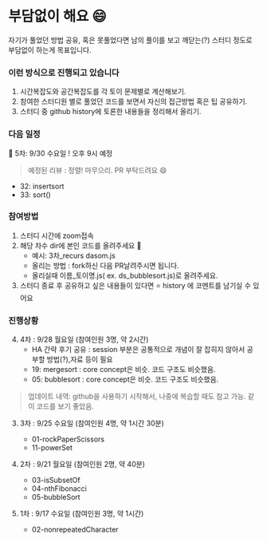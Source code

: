 # 부담없이 해요 :smile:  


자기가 풀었던 방법 공유, 혹은 못풀었다면 남의 풀이를 보고 깨닫는(?) 스터디 정도로 부담없이 하는게 목표입니다. 





### 이런 방식으로 진행되고 있습니다

1. 시간복잡도와 공간복잡도를 각 토이 문제별로 계산해보기. 
2. 참여한 스터디원 별로 풀었던 코드를 보면서 자신의 접근방법 혹은 팁 공유하기. 
3. 스터디 중 github history에 토론한 내용들을 정리해서 올리기.


### 다음 일정 
:running: 5차: 9/30 수요일 ! 오후 9시 예정

 > 예정된 리뷰 : 정렬! 마무으리.
   PR 부탁드려요 :smile:
   - 32: insertsort
   - 33: sort()


### 참여방법 

1. 스터디 시간에 zoom접속 
2. 해당 차수 dir에 본인 코드를 올려주세요 :pray:
   - 예시: 3차_recurs dasom.js 
   - 올리는 방법 : fork하신 다음 PR날려주시면 됩니다. 
   - 올리실때 이름_토이명.js( ex. ds_bubblesort.js)로 올려주세요.
3. 스터디 종료 후 공유하고 싶은 내용들이 있다면 :star: history 에 코멘트를 남기실 수 있어요  



### 진행상황
4. 4차 : 9/28 월요일 (참여인원 3명, 약 2시간)
   - HA 간략 후기 공유 : session 부분은 공통적으로 개념이 잘 잡히지 않아서 공부할 방법(?),자료 등이 필요
   - 19: mergesort : core concept은 비슷. 코드 구조도 비슷했음. 
   - 05: bubblesort : core concept은 비슷. 코드 구조도 비슷했음. 
   
> 업데이트 내역: github을 사용하기 시작해서, 나중에 복습할 때도 참고 가능. 같이 코드를 보기 좋았음. 

3. 3차 : 9/25 수요일 (참여인원 4명, 약 1시간 30분)
   - 01-rockPaperScissors
   - 11-powerSet


2. 2차 : 9/21 월요일 (참여인원 2명, 약 40분)
    - 03-isSubsetOf
    - 04-nthFibonacci
    - 05-bubbleSort

1. 1차 : 9/17 수요일 (참여인원 3명, 약 1시간)
    - 02-nonrepeatedCharacter
